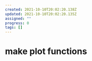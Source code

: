 ```yaml
---
created: 2021-10-10T20:02:20.138Z
updated: 2021-10-10T20:02:20.135Z
assigned: ""
progress: 0
tags: []
---
```


# make plot functions
